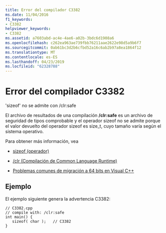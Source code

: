 ```yaml
---
title: Error del compilador C3382
ms.date: 11/04/2016
f1_keywords:
- C3382
helpviewer_keywords:
- C3382
ms.assetid: a7603abd-ac4e-4ae6-a02b-3bdc6d1908a6
ms.openlocfilehash: c262ea963ae739fbb76211aae2622e98d5a9b6f7
ms.sourcegitcommit: 0ab61bc3d2b6cfbd52a16c6ab2b97a8ea1864f12
ms.translationtype: MT
ms.contentlocale: es-ES
ms.lasthandoff: 04/23/2019
ms.locfileid: "62328788"
---
```

# <a name="compiler-error-c3382"></a>Error del compilador C3382

'sizeof' no se admite con /clr:safe

El archivo de resultados de una compilación **/clr:safe** es un archivo de seguridad de tipos comprobable y el operador sizeof no se admite porque el valor devuelto del operador sizeof es size_t, cuyo tamaño varía según el sistema operativo.

Para obtener más información, vea

- [sizeof (operador)](../../cpp/sizeof-operator.md)

- [/clr (Compilación de Common Language Runtime)](../../build/reference/clr-common-language-runtime-compilation.md)

- [Problemas comunes de migración a 64 bits en Visual C++](../../build/common-visual-cpp-64-bit-migration-issues.md)

## <a name="example"></a>Ejemplo

El ejemplo siguiente genera la advertencia C3382:

```
// C3382.cpp
// compile with: /clr:safe
int main() {
   sizeof( char );   // C3382
}
```